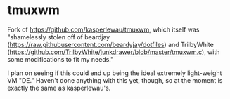 # tmuxwm

Fork of https://github.com/kasperlewau/tmuxwm, which itself was "shamelessly stolen off of beardjay (https://raw.githubusercontent.com/beardyjay/dotfiles) and TrilbyWhite (https://github.com/TrilbyWhite/junkdrawer/blob/master/tmuxwm.c), with some modifications to fit my needs."

I plan on seeing if this could end up being the ideal extremely light-weight VM "DE." Haven't done anything with this yet, though, so at the moment is exactly the same as kasperlewau's.
